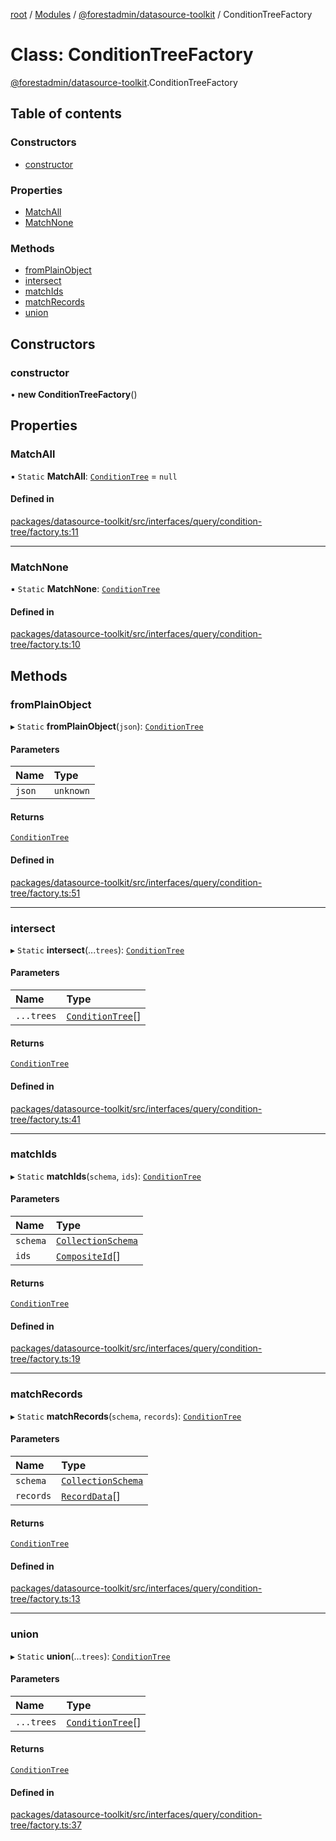 [root](../README.md) / [Modules](../modules.md) / [@forestadmin/datasource-toolkit](../modules/forestadmin_datasource_toolkit.md) / ConditionTreeFactory

# Class: ConditionTreeFactory

[@forestadmin/datasource-toolkit](../modules/forestadmin_datasource_toolkit.md).ConditionTreeFactory

## Table of contents

### Constructors

- [constructor](forestadmin_datasource_toolkit.ConditionTreeFactory.md#constructor)

### Properties

- [MatchAll](forestadmin_datasource_toolkit.ConditionTreeFactory.md#matchall)
- [MatchNone](forestadmin_datasource_toolkit.ConditionTreeFactory.md#matchnone)

### Methods

- [fromPlainObject](forestadmin_datasource_toolkit.ConditionTreeFactory.md#fromplainobject)
- [intersect](forestadmin_datasource_toolkit.ConditionTreeFactory.md#intersect)
- [matchIds](forestadmin_datasource_toolkit.ConditionTreeFactory.md#matchids)
- [matchRecords](forestadmin_datasource_toolkit.ConditionTreeFactory.md#matchrecords)
- [union](forestadmin_datasource_toolkit.ConditionTreeFactory.md#union)

## Constructors

### constructor

• **new ConditionTreeFactory**()

## Properties

### MatchAll

▪ `Static` **MatchAll**: [`ConditionTree`](forestadmin_datasource_toolkit.ConditionTree.md) = `null`

#### Defined in

[packages/datasource-toolkit/src/interfaces/query/condition-tree/factory.ts:11](https://github.com/ForestAdmin/agent-nodejs/blob/0eb369e/packages/datasource-toolkit/src/interfaces/query/condition-tree/factory.ts#L11)

___

### MatchNone

▪ `Static` **MatchNone**: [`ConditionTree`](forestadmin_datasource_toolkit.ConditionTree.md)

#### Defined in

[packages/datasource-toolkit/src/interfaces/query/condition-tree/factory.ts:10](https://github.com/ForestAdmin/agent-nodejs/blob/0eb369e/packages/datasource-toolkit/src/interfaces/query/condition-tree/factory.ts#L10)

## Methods

### fromPlainObject

▸ `Static` **fromPlainObject**(`json`): [`ConditionTree`](forestadmin_datasource_toolkit.ConditionTree.md)

#### Parameters

| Name | Type |
| :------ | :------ |
| `json` | `unknown` |

#### Returns

[`ConditionTree`](forestadmin_datasource_toolkit.ConditionTree.md)

#### Defined in

[packages/datasource-toolkit/src/interfaces/query/condition-tree/factory.ts:51](https://github.com/ForestAdmin/agent-nodejs/blob/0eb369e/packages/datasource-toolkit/src/interfaces/query/condition-tree/factory.ts#L51)

___

### intersect

▸ `Static` **intersect**(...`trees`): [`ConditionTree`](forestadmin_datasource_toolkit.ConditionTree.md)

#### Parameters

| Name | Type |
| :------ | :------ |
| `...trees` | [`ConditionTree`](forestadmin_datasource_toolkit.ConditionTree.md)[] |

#### Returns

[`ConditionTree`](forestadmin_datasource_toolkit.ConditionTree.md)

#### Defined in

[packages/datasource-toolkit/src/interfaces/query/condition-tree/factory.ts:41](https://github.com/ForestAdmin/agent-nodejs/blob/0eb369e/packages/datasource-toolkit/src/interfaces/query/condition-tree/factory.ts#L41)

___

### matchIds

▸ `Static` **matchIds**(`schema`, `ids`): [`ConditionTree`](forestadmin_datasource_toolkit.ConditionTree.md)

#### Parameters

| Name | Type |
| :------ | :------ |
| `schema` | [`CollectionSchema`](../modules/forestadmin_datasource_toolkit.md#collectionschema) |
| `ids` | [`CompositeId`](../modules/forestadmin_datasource_toolkit.md#compositeid)[] |

#### Returns

[`ConditionTree`](forestadmin_datasource_toolkit.ConditionTree.md)

#### Defined in

[packages/datasource-toolkit/src/interfaces/query/condition-tree/factory.ts:19](https://github.com/ForestAdmin/agent-nodejs/blob/0eb369e/packages/datasource-toolkit/src/interfaces/query/condition-tree/factory.ts#L19)

___

### matchRecords

▸ `Static` **matchRecords**(`schema`, `records`): [`ConditionTree`](forestadmin_datasource_toolkit.ConditionTree.md)

#### Parameters

| Name | Type |
| :------ | :------ |
| `schema` | [`CollectionSchema`](../modules/forestadmin_datasource_toolkit.md#collectionschema) |
| `records` | [`RecordData`](../modules/forestadmin_datasource_toolkit.md#recorddata)[] |

#### Returns

[`ConditionTree`](forestadmin_datasource_toolkit.ConditionTree.md)

#### Defined in

[packages/datasource-toolkit/src/interfaces/query/condition-tree/factory.ts:13](https://github.com/ForestAdmin/agent-nodejs/blob/0eb369e/packages/datasource-toolkit/src/interfaces/query/condition-tree/factory.ts#L13)

___

### union

▸ `Static` **union**(...`trees`): [`ConditionTree`](forestadmin_datasource_toolkit.ConditionTree.md)

#### Parameters

| Name | Type |
| :------ | :------ |
| `...trees` | [`ConditionTree`](forestadmin_datasource_toolkit.ConditionTree.md)[] |

#### Returns

[`ConditionTree`](forestadmin_datasource_toolkit.ConditionTree.md)

#### Defined in

[packages/datasource-toolkit/src/interfaces/query/condition-tree/factory.ts:37](https://github.com/ForestAdmin/agent-nodejs/blob/0eb369e/packages/datasource-toolkit/src/interfaces/query/condition-tree/factory.ts#L37)
